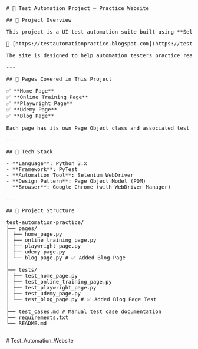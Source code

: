 <pre>

# 🧪 Test Automation Project – Practice Website

## 📌 Project Overview

This project is a UI test automation suite built using **Selenium (Python)**, following the **Page Object Model (POM)** design pattern. It targets the mock automation practice website:

🔗 [https://testautomationpractice.blogspot.com](https://testautomationpractice.blogspot.com)

The site is designed to help automation testers practice real-world UI element interactions including buttons, tables, popups, dropdowns, and more.

---

## 🎯 Pages Covered in This Project

✅ **Home Page**  
✅ **Online Training Page**  
✅ **Playwright Page**  
✅ **Udemy Page**
✅ **Blog Page**

Each page has its own Page Object class and associated test file for modular, scalable automation.

---

## 🧰 Tech Stack

- **Language**: Python 3.x  
- **Framework**: PyTest  
- **Automation Tool**: Selenium WebDriver  
- **Design Pattern**: Page Object Model (POM)  
- **Browser**: Google Chrome (with WebDriver Manager)

---

## 📁 Project Structure

test-automation-practice/
├── pages/
│ ├── home_page.py
│ ├── online_training_page.py
│ ├── playwright_page.py
│ ├── udemy_page.py
│ └── blog_page.py # ✅ Added Blog Page
│
├── tests/
│ ├── test_home_page.py
│ ├── test_online_training_page.py
│ ├── test_playwright_page.py
│ ├── test_udemy_page.py
│ └── test_blog_page.py # ✅ Added Blog Page Test
│
├── test_cases.md # Manual test case documentation
├── requirements.txt
└── README.md

</pre>#   T e s t _ A u t o m a t i o n _ W e b s i t e 
 
 
